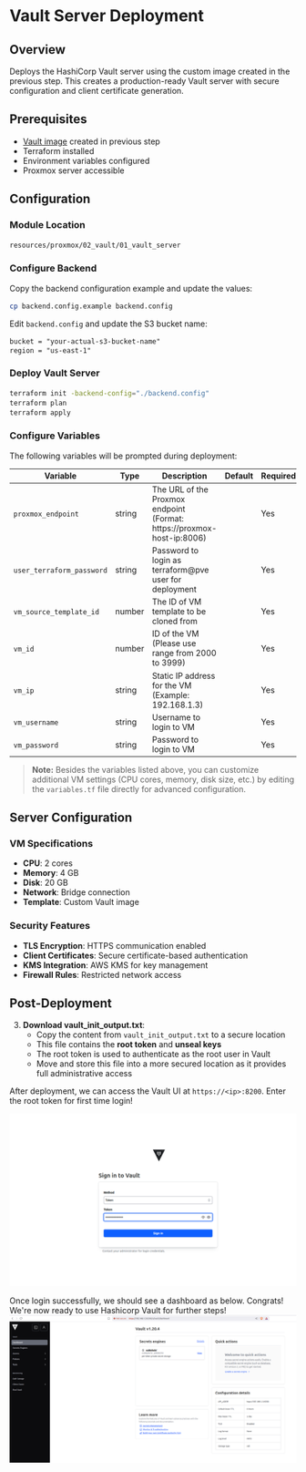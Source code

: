 # Vault Server Deployment

## Overview

Deploys the HashiCorp Vault server using the custom image created in the previous step. This creates a production-ready Vault server with secure configuration and client certificate generation.

## Prerequisites

- [Vault image](./vault_image.md) created in previous step
- Terraform installed
- Environment variables configured
- Proxmox server accessible

## Configuration

### Module Location

```bash
resources/proxmox/02_vault/01_vault_server
```

### Configure Backend

Copy the backend configuration example and update the values:

```bash
cp backend.config.example backend.config
```

Edit `backend.config` and update the S3 bucket name:

```hcl
bucket = "your-actual-s3-bucket-name"
region = "us-east-1"
```

### Deploy Vault Server

```bash
terraform init -backend-config="./backend.config"
terraform plan
terraform apply
```

### Configure Variables

The following variables will be prompted during deployment:

| Variable | Type | Description | Default | Required |
|---|---|---|---|---|
| `proxmox_endpoint` | string | The URL of the Proxmox endpoint (Format: https://proxmox-host-ip:8006) |  | Yes |
| `user_terraform_password` | string | Password to login as terraform@pve user for deployment |  | Yes |
| `vm_source_template_id` | number | The ID of VM template to be cloned from | | Yes |
| `vm_id` | number | ID of the VM (Please use range from 2000 to 3999) |  | Yes |
| `vm_ip` | string | Static IP address for the VM (Example: 192.168.1.3) |  | Yes |
| `vm_username` | string | Username to login to VM |  | Yes |
| `vm_password` | string | Password to login to VM |  | Yes |

> **Note:** Besides the variables listed above, you can customize additional VM settings (CPU cores, memory, disk size, etc.) by editing the `variables.tf` file directly for advanced configuration.

## Server Configuration

### **VM Specifications**
- **CPU**: 2 cores
- **Memory**: 4 GB
- **Disk**: 20 GB
- **Network**: Bridge connection
- **Template**: Custom Vault image

### **Security Features**
- **TLS Encryption**: HTTPS communication enabled
- **Client Certificates**: Secure certificate-based authentication
- **KMS Integration**: AWS KMS for key management
- **Firewall Rules**: Restricted network access

## Post-Deployment

3. **Download vault_init_output.txt**:
   - Copy the content from `vault_init_output.txt` to a secure location
   - This file contains the **root token** and **unseal keys**
   - The root token is used to authenticate as the root user in Vault
   - Move and store this file into a more secured location as it provides full administrative access


After deployment, we can access the Vault UI at `https://<ip>:8200`. Enter the root token for first time login!

![Vault UI Login Screen](./images/vault_login.png)

Once login successfully, we should see a dashboard as below. Congrats! We're now ready to use Hashicorp Vault for further steps!
![Vault UI Dashboard](./images/vault_dashboard.png)
